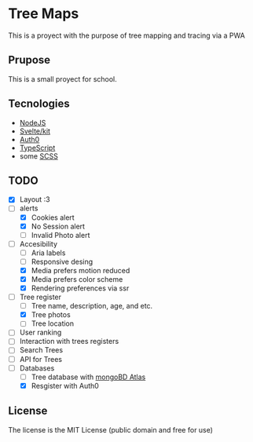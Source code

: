 # Tree Maps

This is a proyect with the purpose of tree mapping and tracing via a PWA

## Prupose

This is a small proyect for school.

## Tecnologies

-   [NodeJS](https://nodejs.org)
-   [Svelte/kit](https://kit.svelte.dev)
-   [Auth0](https://auth0.com)
-   [TypeScript](https://typescriptlang.org)
-   some [SCSS](https://sass-lang.com)
<!--
-   MongoDB
-   GraphQL -->

## TODO

-   [x] Layout :3
-   [ ] alerts
    -   [x] Cookies alert
    -   [x] No Session alert
    -   [ ] Invalid Photo alert
-   [ ] Accesibility
    -   [ ] Aria labels
    -   [ ] Responsive desing
    -   [x] Media prefers motion reduced
    -   [x] Media prefers color scheme
    -   [x] Rendering preferences via ssr
-   [ ] Tree register
    -   [ ] Tree name, description, age, and etc.
    -   [x] Tree photos
    -   [ ] Tree location
-   [ ] User ranking
-   [ ] Interaction with trees registers
-   [ ] Search Trees
-   [ ] API for Trees
-   [ ] Databases
    -   [ ] Tree database with [mongoBD Atlas](https://mongodb.com/atlas/database)
    -   [x] Resgister with Auth0

## License

The license is the MIT License (public domain and free for use)
